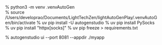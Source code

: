 % python3 -m venv .venvAutoGen    
% source /Users/developrao/Documents/LightTechZen/lightAutoGenPlay/.venvAutoGen/bin/activate
% uv pip install -U autogenstudio
% uv pip install PySocks
% uv pip install "httpx[socks]"
% uv pip freeze > requirements.txt

% autogenstudio ui --port 8081 --appdir ./myapp